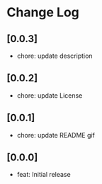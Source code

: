 # Change Log

## [0.0.3]

- chore: update description

## [0.0.2]

- chore: update License

## [0.0.1]

- chore: update README gif

## [0.0.0]

- feat: Initial release